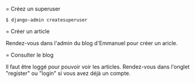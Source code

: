 = Créez un superuser

````
$ django-admin createsuperuser
````

= Créer un article

Rendez-vous dans l'admin du blog d'Emmanuel pour créer un aricle.

= Consulter le blog

Il faut être loggé pour pouvoir voir les articles.
Rendez-vous dans l'onglet "register" ou "login" si vous avez déjà un compte.
